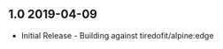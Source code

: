 ## 1.0 2019-04-09 <dave at tiredofit dot ca>

* Initial Release - Building against tiredofit/alpine:edge

